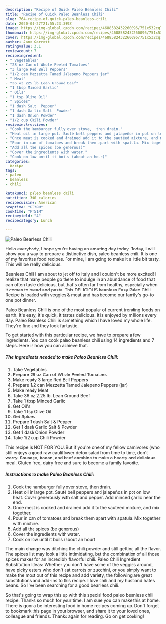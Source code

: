 ```yaml
---
description: "Recipe of Quick Paleo Beanless Chili"
title: "Recipe of Quick Paleo Beanless Chili"
slug: 764-recipe-of-quick-paleo-beanless-chili
date: 2020-04-27T21:55:23.399Z
image: https://img-global.cpcdn.com/recipes/4688582432260096/751x532cq70/paleo-beanless-chili-recipe-main-photo.jpg
thumbnail: https://img-global.cpcdn.com/recipes/4688582432260096/751x532cq70/paleo-beanless-chili-recipe-main-photo.jpg
cover: https://img-global.cpcdn.com/recipes/4688582432260096/751x532cq70/paleo-beanless-chili-recipe-main-photo.jpg
author: Jane Garrett
ratingvalue: 3.1
reviewcount: 7
recipeingredient:
- " Vegetables"
- "28 oz Can of Whole Peeled Tomatoes"
- "3 large Red Bell Peppers"
- "1/2 can Mezzetta Tamed Jalepeno Peppers jar"
- " Meat"
- "36 oz 225 lb Lean Ground Beef"
- "1 tbsp Minced Garlic"
- " Oils"
- "1 tsp Olive Oil"
- " Spices"
- "1 dash Salt  Pepper"
- "1 dash Garlic Salt  Powder"
- "1 dash Onion Powder"
- "1/2 cup Chili Powder"
recipeinstructions:
- "Cook the hamburger fully over stove,  then drain."
- "Heat oil in large pot. Sauté bell peppers and jalapeños in pot on low heat.  Cover generously with salt and pepper. Add minced garlic near the end."
- "Once meat is cooked and drained add it to the sautéed mixture, and mix together."
- "Pour in can of tomatoes and break them apart with spatula. Mix together with mixture."
- "Add all the spices (be generous)"
- "Cover the ingredients with water."
- "Cook on low until it boils (about an hour)"
categories:
- Recipe
tags:
- paleo
- beanless
- chili

katakunci: paleo beanless chili 
nutrition: 300 calories
recipecuisine: American
preptime: "PT38M"
cooktime: "PT51M"
recipeyield: "4"
recipecategory: Lunch

---
```



![Paleo Beanless Chili](https://img-global.cpcdn.com/recipes/4688582432260096/751x532cq70/paleo-beanless-chili-recipe-main-photo.jpg)

Hello everybody, I hope you're having an amazing day today. Today, I will show you a way to prepare a distinctive dish, paleo beanless chili. It is one of my favorites food recipes. For mine, I am going to make it a little bit tasty. This will be really delicious.

Beanless Chili I am about to jet off to Italy and I couldn&#39;t be more excited! I realize that many people go there to indulge in an abundance of food that can often taste delicious, but that&#39;s often far from healthy, especially when it comes to bread and pasta. This DELICIOUS beanless Easy Paleo Chili Recipe is loaded with veggies &amp; meat and has become our family&#39;s go-to one pot dinner.

Paleo Beanless Chili is one of the most popular of current trending foods on earth. It's easy, it's quick, it tastes delicious. It is enjoyed by millions every day. Paleo Beanless Chili is something which I have loved my whole life. They're fine and they look fantastic.


To get started with this particular recipe, we have to prepare a few ingredients. You can cook paleo beanless chili using 14 ingredients and 7 steps. Here is how you can achieve that.

<!--inarticleads1-->

##### The ingredients needed to make Paleo Beanless Chili:

1. Take  Vegetables
1. Prepare 28 oz Can of Whole Peeled Tomatoes
1. Make ready 3 large Red Bell Peppers
1. Prepare 1/2 can Mezzetta Tamed Jalepeno Peppers (jar)
1. Make ready  Meat
1. Take 36 oz 2.25 lb. Lean Ground Beef
1. Take 1 tbsp Minced Garlic
1. Get  Oil&#39;s
1. Take 1 tsp Olive Oil
1. Get  Spices
1. Prepare 1 dash Salt &amp; Pepper
1. Get 1 dash Garlic Salt &amp; Powder
1. Get 1 dash Onion Powder
1. Take 1/2 cup Chili Powder


This recipe is NOT FOR YOU. But if you&#39;re one of my fellow carnivores (who still enjoys a good raw cauliflower detox salad from time to time, don&#39;t worry. Sausage, bacon, and beef combine to make a hearty and delicious meal. Gluten free, dairy free and sure to become a family favorite. 

<!--inarticleads2-->

##### Instructions to make Paleo Beanless Chili:

1. Cook the hamburger fully over stove,  then drain.
1. Heat oil in large pot. Sauté bell peppers and jalapeños in pot on low heat.  Cover generously with salt and pepper. Add minced garlic near the end.
1. Once meat is cooked and drained add it to the sautéed mixture, and mix together.
1. Pour in can of tomatoes and break them apart with spatula. Mix together with mixture.
1. Add all the spices (be generous)
1. Cover the ingredients with water.
1. Cook on low until it boils (about an hour)


The main change was ditching the chili powder and still getting all the flavor. The spices list may look a little intimidating, but the combination of all those spices makes for an incredibly flavorful chili. Paleo Chili Ingredient Substitution Ideas: Whether you don&#39;t have some of the veggies around, have picky eaters who don&#39;t eat carrots or zucchini, or you simply want to make the most out of this recipe and add variety, the following are great substitutions and add-ins to this recipe. I love chili and my husband hates beans. So I&#39;ve been searching for a good beanless chili. 

So that's going to wrap this up with this special food paleo beanless chili recipe. Thanks so much for your time. I am sure you can make this at home. There is gonna be interesting food in home recipes coming up. Don't forget to bookmark this page in your browser, and share it to your loved ones, colleague and friends. Thanks again for reading. Go on get cooking!
